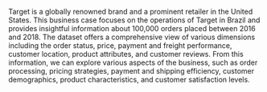 Target is a globally renowned brand and a prominent retailer in the United States.
This business case focuses on the operations of Target in Brazil and provides
insightful information about 100,000 orders placed between 2016 and 2018. The
dataset offers a comprehensive view of various dimensions including the order status,
price, payment and freight performance, customer location, product attributes, and
customer reviews. From this information, we can explore various aspects of the
business, such as order processing, pricing strategies, payment and shipping efficiency,
customer demographics, product characteristics, and customer satisfaction levels.

